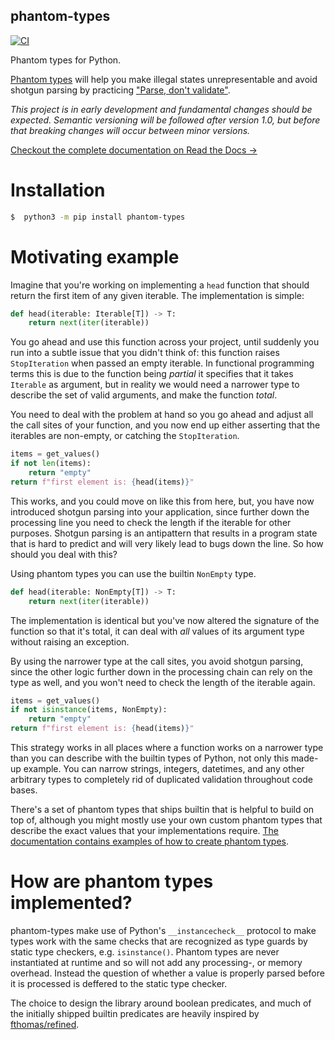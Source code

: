 phantom-types
-------------

[![CI](https://github.com/antonagestam/phantom-types/workflows/CI/badge.svg)](https://github.com/antonagestam/phantom-types/actions?query=workflow%3ACI+branch%3Amain)

Phantom types for Python.

[Phantom types][ghosts] will help you make illegal states unrepresentable and avoid
shotgun parsing by practicing ["Parse, don't validate"][parse].

_This project is in early development and fundamental changes should be expected.
Semantic versioning will be followed after version 1.0, but before that breaking changes
will occur between minor versions._

[Checkout the complete documentation on Read the Docs →][docs]

Installation
============

```bash
$  python3 -m pip install phantom-types
```

Motivating example
==================

Imagine that you're working on implementing a `head` function that should return the
first item of any given iterable. The implementation is simple:

```python
def head(iterable: Iterable[T]) -> T:
    return next(iter(iterable))
```

You go ahead and use this function across your project, until suddenly you run into a
subtle issue that you didn't think of: this function raises `StopIteration` when passed
an empty iterable. In functional programming terms this is due to the function being
_partial_ it specifies that it takes `Iterable` as argument, but in reality
we would need a narrower type to describe the set of valid arguments, and make the
function _total_.

You need to deal with the problem at hand so you go ahead and adjust all the call sites
of your function, and you now end up either asserting that the iterables are non-empty,
or catching the `StopIteration`.

```python
items = get_values()
if not len(items):
    return "empty"
return f"first element is: {head(items)}"
```

This works, and you could move on like this from here, but, you have now introduced
shotgun parsing into your application, since further down the processing line you need
to check the length if the iterable for other purposes. Shotgun parsing is an
antipattern that results in a program state that is hard to predict and will very likely
lead to bugs down the line. So how should you deal with this?

Using phantom types you can use the builtin `NonEmpty` type.

```python
def head(iterable: NonEmpty[T]) -> T:
    return next(iter(iterable))
```

The implementation is identical but you've now altered the signature of the function so
that it's total, it can deal with _all_ values of its argument type without raising an
exception.

By using the narrower type at the call sites, you avoid shotgun parsing, since the other
logic further down in the processing chain can rely on the type as well, and you won't
need to check the length of the iterable again.

```python
items = get_values()
if not isinstance(items, NonEmpty):
    return "empty"
return f"first element is: {head(items)}"
```

This strategy works in all places where a function works on a narrower type than you can
describe with the builtin types of Python, not only this made-up example. You can narrow
strings, integers, datetimes, and any other arbitrary types to completely rid of
duplicated validation throughout code bases.

There's a set of phantom types that ships builtin that is helpful to build on top of,
although you might mostly use your own custom phantom types that describe the exact
values that your implementations require. [The documentation contains examples of how to
create phantom types][docs].

How are phantom types implemented?
==================================

phantom-types make use of Python's `__instancecheck__` protocol to make types work with
the same checks that are recognized as type guards by static type checkers, e.g.
`isinstance()`. Phantom types are never instantiated at runtime and so will not add any
processing-, or memory overhead. Instead the question of whether a value is properly
parsed before it is processed is deffered to the static type checker.

The choice to design the library around boolean predicates, and much of the initially
shipped builtin predicates are heavily inspired by [fthomas/refined][refined].

[docs]: https://phantom-types.readthedocs.io/en/stable/
[parse]: https://lexi-lambda.github.io/blog/2019/11/05/parse-don-t-validate/
[ghosts]: https://kataskeue.com/gdp.pdf
[refined]: https://github.com/fthomas/refined
